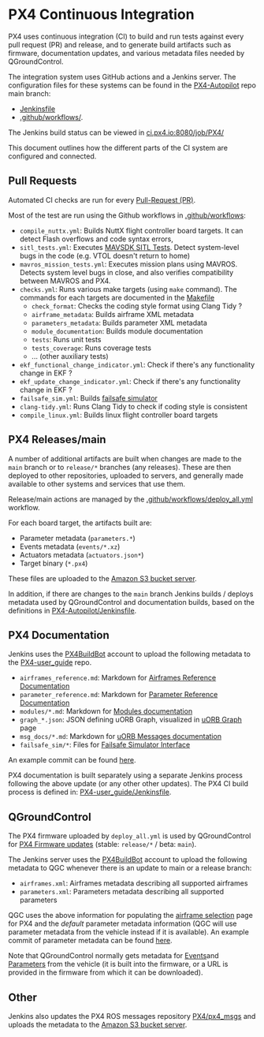 # PX4 Continuous Integration

PX4 uses continuous integration (CI) to build and run tests against every pull request (PR) and release, and to generate build artifacts such as firmware, documentation updates, and various metadata files needed by QGroundControl.

The integration system uses GitHub actions and a Jenkins server.
The configuration files for these systems can be found in the [PX4-Autopilot](https://github.com/PX4/PX4-Autopilot) repo main branch:
- [Jenkinsfile](https://github.com/PX4/PX4-Autopilot/blob/main/Jenkinsfile)
- [.github/workflows/](https://github.com/PX4/PX4-Autopilot/tree/main/.github/workflows).

The Jenkins build status can be viewed in [ci.px4.io:8080/job/PX4/](http://ci.px4.io:8080/job/PX4/)

This document outlines how the different parts of the CI system are configured and connected.

## Pull Requests

Automated CI checks are run for every [Pull-Request (PR)](https://github.com/PX4/PX4-Autopilot/pulls).

Most of the test are run using the Github workflows in [.github/workflows](https://github.com/PX4/PX4-Autopilot/tree/main/.github/workflows):

- `compile_nuttx.yml`:
  Builds NuttX flight controller board targets.
  It can detect Flash overflows and code syntax errors,
- `sitl_tests.yml`: 
  Executes [MAVSDK SITL Tests](./integration_testing_mavsdk.md).
  Detect system-level bugs in the code (e.g. VTOL doesn't return to home)
- `mavros_mission_tests.yml`:
  Executes mission plans using MAVROS.
  Detects system level bugs in close, and also verifies compatibility between MAVROS and PX4.
- `checks.yml`:
  Runs various make targets (using `make` command).
  The commands for each targets are documented in the [Makefile](https://github.com/PX4/PX4-Autopilot/blob/main/Makefile)
  - `check_format`: Checks the coding style format using Clang Tidy ?
  - `airframe_metadata`: Builds airframe XML metadata
  - `parameters_metadata`: Builds parameter XML metadata
  - `module_documentation`: Builds module documentation
  - `tests`: Runs unit tests
  - `tests_coverage`: Runs coverage tests
  - ... (other auxiliary tests)
- `ekf_functional_change_indicator.yml`: Check if there's any functionality change in EKF ?
- `ekf_update_change_indicator.yml`: Check if there's any functionality change in EKF ?
- `failsafe_sim.yml`: Builds [failsafe simulator](../config/safety_simulation.md)
- `clang-tidy.yml`: Runs Clang Tidy to check if coding style is consistent
- `compile_linux.yml`: Builds linux flight controller board targets

## PX4 Releases/main

A number of additional artifacts are built when changes are made to the `main` branch or to `release/*` branches (any releases).
These are then deployed to other repositories, uploaded to servers, and generally made available to other systems and services that use them.

Release/main actions are managed by the [.github/workflows/deploy_all.yml](https://github.com/PX4/PX4-Autopilot/blob/main/.github/workflows/deploy_all.yml) workflow.

For each board target, the artifacts built are:

- Parameter metadata (`parameters.*`)
- Events metadata (`events/*.xz`)
- Actuators metadata (`actuators.json*`)
- Target binary (`*.px4`)

These files are uploaded to the [Amazon S3 bucket server](https://px4-travis.s3.amazonaws.com/).

In addition, if there are changes to the `main` branch Jenkins builds / deploys metadata used by QGroundControl and documentation builds, based on the definitions in [PX4-Autopilot/Jenkinsfile](https://github.com/PX4/PX4-Autopilot/blob/main/Jenkinsfile).


## PX4 Documentation

Jenkins uses the [PX4BuildBot](https://github.com/PX4BuildBot) account to upload the following metadata to the [PX4-user_guide](https://github.com/PX4/PX4-user_guide) repo.

- `airframes_reference.md`: Markdown for [Airframes Reference Documentation](../airframes/airframe_reference.md)
- `parameter_reference.md`: Markdown for [Parameter Reference Documentation](../advanced_config/parameter_reference.md)
- `modules/*.md`: Markdown for [Modules documentation](../modules/README.md)
- `graph_*.json`: JSON defining uORB Graph, visualized in [uORB Graph](../middleware/uorb_graph.md) page
- `msg_docs/*.md`: Markdown for [uORB Messages documentation](../msg_docs/README.md)
- `failsafe_sim/*`: Files for [Failsafe Simulator Interface](../config/safety_simulation.md)

An example commit can be found [here](https://github.com/PX4/PX4-user_guide/commit/a4ffaf5fc32df8650da614aa3129b3b90794584f).

PX4 documentation is built separately using a separate Jenkins process following the above update (or any other other updates).
The PX4 CI build process is defined in: [PX4-user_guide/Jenkinsfile](https://github.com/PX4/PX4-user_guide/blob/main/Jenkinsfile).


## QGroundControl 

The PX4 firmware uploaded by `deploy_all.yml` is used by QGroundControl for [PX4 Firmware updates](../config/firmware.md) (stable: `release/*` / beta: `main`).
 
The Jenkins server uses the [PX4BuildBot](https://github.com/PX4BuildBot) account to upload the following metadata to QGC whenever there is an update to main or a release branch:

- `airframes.xml`: Airframes metadata describing all supported airframes
- `parameters.xml`: Parameters metadata describing all supported parameters

QGC uses the above information for populating the [airframe selection](../config/airframe.md) page for PX4 and the _default_ parameter metadata information (QGC will use parameter metadata from the vehicle instead if it is available).
An example commit of parameter metadata can be found [here](https://github.com/mavlink/qgroundcontrol/commit/7f4f3b6253fe80a881e9a91a1f5b6d960ad11834).

Note that QGroundControl normally gets metadata for [Events](../concept/events_interface.md#implementation)and [Parameters](../advanced/parameters_and_configurations.md#publishing-parameter-metadata-to-a-gcs) from the vehicle (it is built into the firmware, or a URL is provided in the firmware from which it can be downloaded).


## Other

Jenkins also updates the PX4 ROS messages repository [PX4/px4_msgs](https://github.com/PX4/px4_msgs) and uploads the metadata to the [Amazon S3 bucket server](https://px4-travis.s3.amazonaws.com/).